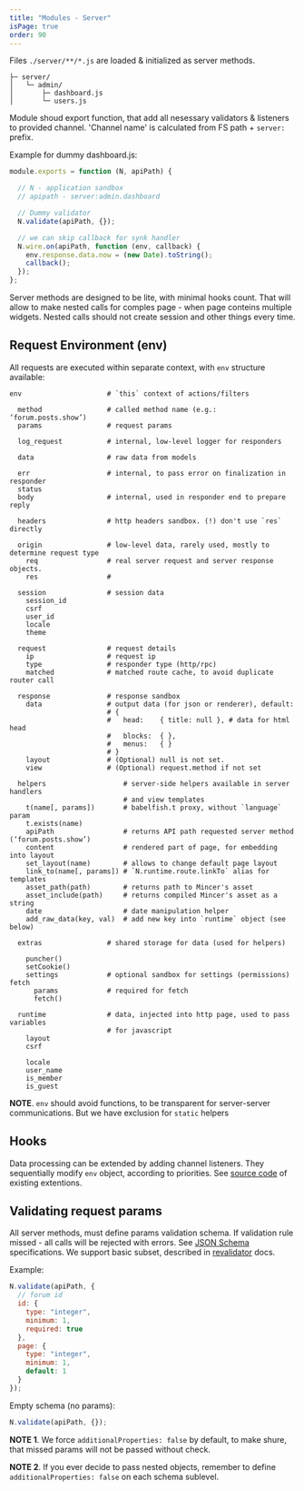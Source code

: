 ```yaml
---
title: "Modules - Server"
isPage: true
order: 90
---
```


Files `./server/**/*.js` are loaded & initialized as server methods.

``` none
├─ server/
│   └─ admin/
│       ├─ dashboard.js
│       └─ users.js
```

Module shoud export function, that add all nesessary validators & listeners
to provided channel. 'Channel name' is calculated from FS path + `server:` prefix.

Example for dummy dashboard.js:

``` javascript
module.exports = function (N, apiPath) {

  // N - application sandbox
  // apipath - server:admin.dashboard

  // Dummy validator
  N.validate(apiPath, {});

  // we can skip callback for synk handler
  N.wire.on(apiPath, function (env, callback) {
    env.response.data.now = (new Date).toString();
    callback();
  });
};
```

Server methods are designed to be lite, with minimal hooks count. That will
allow to make nested calls for comples page - when page conteins multiple
widgets. Nested calls should not create session and other things every time.


Request Environment (env)
-------------------------

All requests are executed within separate context, with `env` structure
available:

``` none
env                     # `this` context of actions/filters

  method                # called method name (e.g.: ‘forum.posts.show’)
  params                # request params

  log_request           # internal, low-level logger for responders

  data                  # raw data from models

  err                   # internal, to pass error on finalization in responder
  status
  body                  # internal, used in responder end to prepare reply

  headers               # http headers sandbox. (!) don't use `res` directly

  origin                # low-level data, rarely used, mostly to determine request type
    req                 # real server request and server response objects.
    res                 #

  session               # session data
    session_id
    csrf
    user_id
    locale
    theme

  request               # request details
    ip                  # request ip
    type                # responder type (http/rpc)
    matched             # matched route cache, to avoid duplicate router call

  response              # response sandbox
    data                # output data (for json or renderer), default:
                        # {
                        #   head:    { title: null }, # data for html head
                        #   blocks:  { },
                        #   menus:   { }
                        # }
    layout              # (Optional) null is not set.
    view                # (Optional) request.method if not set

  helpers                   # server-side helpers available in server handlers
                            # and view templates
    t(name[, params])       # babelfish.t proxy, without `language` param
    t.exists(name)
    apiPath                 # returns API path requested server method (‘forum.posts.show’)
    content                 # rendered part of page, for embedding into layout
    set_layout(name)        # allows to change default page layout
    link_to(name[, params]) # `N.runtime.route.linkTo` alias for templates
    asset_path(path)        # returns path to Mincer's asset
    asset_include(path)     # returns compiled Mincer's asset as a string
    date                    # date manipulation helper
    add_raw_data(key, val)  # add new key into `runtime` object (see below)

  extras                # shared storage for data (used for helpers)

    puncher()
    setCookie()
    settings            # optional sandbox for settings (permissions) fetch
      params            # required for fetch
      fetch()

  runtime               # data, injected into http page, used to pass variables
                        # for javascript
    layout
    csrf

    locale
    user_name
    is_member
    is_guest
```

**NOTE**. `env` should avoid functions, to be transparent for
server-server communications. But we have exclusion for `static` helpers


Hooks
-----

Data processing can be extended by adding channel listeners. They sequentially
modify `env` object, according to priorities. See
[source code](https://github.com/nodeca/nodeca.core/tree/master/lib/hooks/requests)
of existing extentions.


Validating request params
-------------------------

All server methods, must define params validation schema. If validation
rule missed - all calls will be rejected with errors.
See [JSON Schema](http://json-schema.org/) specifications. We support
basic subset, described in [revalidator](https://github.com/flatiron/revalidator)
docs.

Example:

``` javascript
N.validate(apiPath, {
  // forum id
  id: {
    type: "integer",
    minimum: 1,
    required: true
  },
  page: {
    type: "integer",
    minimum: 1,
    default: 1
  }
});
```

Empty schema (no params):

``` javascript
N.validate(apiPath, {});
```

**NOTE 1**. We force `additionalProperties: false` by default, to make shure,
that missed params will not be passed without check.

**NOTE 2**. If you ever decide to pass nested objects, remember to define
`additionalProperties: false` on each schema sublevel.
